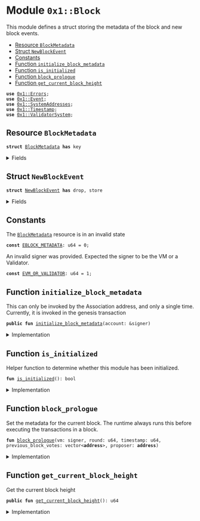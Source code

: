 
<a name="0x1_Block"></a>

# Module `0x1::Block`

This module defines a struct storing the metadata of the block and new block events.


-  [Resource `BlockMetadata`](#0x1_Block_BlockMetadata)
-  [Struct `NewBlockEvent`](#0x1_Block_NewBlockEvent)
-  [Constants](#@Constants_0)
-  [Function `initialize_block_metadata`](#0x1_Block_initialize_block_metadata)
-  [Function `is_initialized`](#0x1_Block_is_initialized)
-  [Function `block_prologue`](#0x1_Block_block_prologue)
-  [Function `get_current_block_height`](#0x1_Block_get_current_block_height)


<pre><code><b>use</b> <a href="../MoveStdlib/Errors.md#0x1_Errors">0x1::Errors</a>;
<b>use</b> <a href="../MoveStdlib/Event.md#0x1_Event">0x1::Event</a>;
<b>use</b> <a href="SystemAddresses.md#0x1_SystemAddresses">0x1::SystemAddresses</a>;
<b>use</b> <a href="Timestamp.md#0x1_Timestamp">0x1::Timestamp</a>;
<b>use</b> <a href="ValidatorSystem.md#0x1_ValidatorSystem">0x1::ValidatorSystem</a>;
</code></pre>



<a name="0x1_Block_BlockMetadata"></a>

## Resource `BlockMetadata`



<pre><code><b>struct</b> <a href="Block.md#0x1_Block_BlockMetadata">BlockMetadata</a> <b>has</b> key
</code></pre>



<details>
<summary>Fields</summary>


<dl>
<dt>
<code>height: u64</code>
</dt>
<dd>
 Height of the current block
</dd>
<dt>
<code>new_block_events: <a href="../MoveStdlib/Event.md#0x1_Event_EventHandle">Event::EventHandle</a>&lt;<a href="Block.md#0x1_Block_NewBlockEvent">Block::NewBlockEvent</a>&gt;</code>
</dt>
<dd>
 Handle where events with the time of new blocks are emitted
</dd>
</dl>


</details>

<a name="0x1_Block_NewBlockEvent"></a>

## Struct `NewBlockEvent`



<pre><code><b>struct</b> <a href="Block.md#0x1_Block_NewBlockEvent">NewBlockEvent</a> <b>has</b> drop, store
</code></pre>



<details>
<summary>Fields</summary>


<dl>
<dt>
<code>round: u64</code>
</dt>
<dd>

</dd>
<dt>
<code>proposer: <b>address</b></code>
</dt>
<dd>

</dd>
<dt>
<code>previous_block_votes: vector&lt;<b>address</b>&gt;</code>
</dt>
<dd>

</dd>
<dt>
<code>time_microseconds: u64</code>
</dt>
<dd>
 On-chain time during  he block at the given height
</dd>
</dl>


</details>

<a name="@Constants_0"></a>

## Constants


<a name="0x1_Block_EBLOCK_METADATA"></a>

The <code><a href="Block.md#0x1_Block_BlockMetadata">BlockMetadata</a></code> resource is in an invalid state


<pre><code><b>const</b> <a href="Block.md#0x1_Block_EBLOCK_METADATA">EBLOCK_METADATA</a>: u64 = 0;
</code></pre>



<a name="0x1_Block_EVM_OR_VALIDATOR"></a>

An invalid signer was provided. Expected the signer to be the VM or a Validator.


<pre><code><b>const</b> <a href="Block.md#0x1_Block_EVM_OR_VALIDATOR">EVM_OR_VALIDATOR</a>: u64 = 1;
</code></pre>



<a name="0x1_Block_initialize_block_metadata"></a>

## Function `initialize_block_metadata`

This can only be invoked by the Association address, and only a single time.
Currently, it is invoked in the genesis transaction


<pre><code><b>public</b> <b>fun</b> <a href="Block.md#0x1_Block_initialize_block_metadata">initialize_block_metadata</a>(account: &signer)
</code></pre>



<details>
<summary>Implementation</summary>


<pre><code><b>public</b> <b>fun</b> <a href="Block.md#0x1_Block_initialize_block_metadata">initialize_block_metadata</a>(account: &signer) {
    <a href="Timestamp.md#0x1_Timestamp_assert_genesis">Timestamp::assert_genesis</a>();
    // Operational constraint, only callable by the Association <b>address</b>
    <a href="SystemAddresses.md#0x1_SystemAddresses_assert_core_resource">SystemAddresses::assert_core_resource</a>(account);

    <b>assert</b>!(!<a href="Block.md#0x1_Block_is_initialized">is_initialized</a>(), <a href="../MoveStdlib/Errors.md#0x1_Errors_already_published">Errors::already_published</a>(<a href="Block.md#0x1_Block_EBLOCK_METADATA">EBLOCK_METADATA</a>));
    <b>move_to</b>&lt;<a href="Block.md#0x1_Block_BlockMetadata">BlockMetadata</a>&gt;(
        account,
        <a href="Block.md#0x1_Block_BlockMetadata">BlockMetadata</a> {
            height: 0,
            new_block_events: <a href="../MoveStdlib/Event.md#0x1_Event_new_event_handle">Event::new_event_handle</a>&lt;<a href="Block.md#0x1_Block_NewBlockEvent">Self::NewBlockEvent</a>&gt;(account),
        }
    );
}
</code></pre>



</details>

<a name="0x1_Block_is_initialized"></a>

## Function `is_initialized`

Helper function to determine whether this module has been initialized.


<pre><code><b>fun</b> <a href="Block.md#0x1_Block_is_initialized">is_initialized</a>(): bool
</code></pre>



<details>
<summary>Implementation</summary>


<pre><code><b>fun</b> <a href="Block.md#0x1_Block_is_initialized">is_initialized</a>(): bool {
    <b>exists</b>&lt;<a href="Block.md#0x1_Block_BlockMetadata">BlockMetadata</a>&gt;(@CoreResources)
}
</code></pre>



</details>

<a name="0x1_Block_block_prologue"></a>

## Function `block_prologue`

Set the metadata for the current block.
The runtime always runs this before executing the transactions in a block.


<pre><code><b>fun</b> <a href="Block.md#0x1_Block_block_prologue">block_prologue</a>(vm: signer, round: u64, timestamp: u64, previous_block_votes: vector&lt;<b>address</b>&gt;, proposer: <b>address</b>)
</code></pre>



<details>
<summary>Implementation</summary>


<pre><code><b>fun</b> <a href="Block.md#0x1_Block_block_prologue">block_prologue</a>(
    vm: signer,
    round: u64,
    timestamp: u64,
    previous_block_votes: vector&lt;<b>address</b>&gt;,
    proposer: <b>address</b>
) <b>acquires</b> <a href="Block.md#0x1_Block_BlockMetadata">BlockMetadata</a> {
    <a href="Timestamp.md#0x1_Timestamp_assert_operating">Timestamp::assert_operating</a>();
    // Operational constraint: can only be invoked by the VM.
    <a href="SystemAddresses.md#0x1_SystemAddresses_assert_vm">SystemAddresses::assert_vm</a>(&vm);

    // Authorization
    <b>assert</b>!(
        proposer == @VMReserved || <a href="ValidatorSystem.md#0x1_ValidatorSystem_is_validator">ValidatorSystem::is_validator</a>(proposer),
        <a href="../MoveStdlib/Errors.md#0x1_Errors_requires_address">Errors::requires_address</a>(<a href="Block.md#0x1_Block_EVM_OR_VALIDATOR">EVM_OR_VALIDATOR</a>)
    );

    <b>let</b> block_metadata_ref = <b>borrow_global_mut</b>&lt;<a href="Block.md#0x1_Block_BlockMetadata">BlockMetadata</a>&gt;(@CoreResources);
    <a href="Timestamp.md#0x1_Timestamp_update_global_time">Timestamp::update_global_time</a>(&vm, proposer, timestamp);
    block_metadata_ref.height = block_metadata_ref.height + 1;
    <a href="../MoveStdlib/Event.md#0x1_Event_emit_event">Event::emit_event</a>&lt;<a href="Block.md#0x1_Block_NewBlockEvent">NewBlockEvent</a>&gt;(
        &<b>mut</b> block_metadata_ref.new_block_events,
        <a href="Block.md#0x1_Block_NewBlockEvent">NewBlockEvent</a> {
            round,
            proposer,
            previous_block_votes,
            time_microseconds: timestamp,
        }
    );
}
</code></pre>



</details>

<a name="0x1_Block_get_current_block_height"></a>

## Function `get_current_block_height`

Get the current block height


<pre><code><b>public</b> <b>fun</b> <a href="Block.md#0x1_Block_get_current_block_height">get_current_block_height</a>(): u64
</code></pre>



<details>
<summary>Implementation</summary>


<pre><code><b>public</b> <b>fun</b> <a href="Block.md#0x1_Block_get_current_block_height">get_current_block_height</a>(): u64 <b>acquires</b> <a href="Block.md#0x1_Block_BlockMetadata">BlockMetadata</a> {
    <b>assert</b>!(<a href="Block.md#0x1_Block_is_initialized">is_initialized</a>(), <a href="../MoveStdlib/Errors.md#0x1_Errors_not_published">Errors::not_published</a>(<a href="Block.md#0x1_Block_EBLOCK_METADATA">EBLOCK_METADATA</a>));
    <b>borrow_global</b>&lt;<a href="Block.md#0x1_Block_BlockMetadata">BlockMetadata</a>&gt;(@CoreResources).height
}
</code></pre>



</details>


[//]: # ("File containing references which can be used from documentation")
[ACCESS_CONTROL]: https://github.com/diem/dip/blob/main/dips/dip-2.md
[ROLE]: https://github.com/diem/dip/blob/main/dips/dip-2.md#roles
[PERMISSION]: https://github.com/diem/dip/blob/main/dips/dip-2.md#permissions
